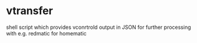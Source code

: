 # vtransfer
shell script which provides vconrtrold output in JSON for further processing with e.g. redmatic for homematic
